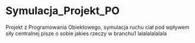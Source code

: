 # Symulacja_Projekt_PO
Projekt z Programowania Obiektowego, symulacja ruchu ciał pod wpływem siły centralnej
pisze o sobie jakies rzeczy w branchu1
lalalalalalala
